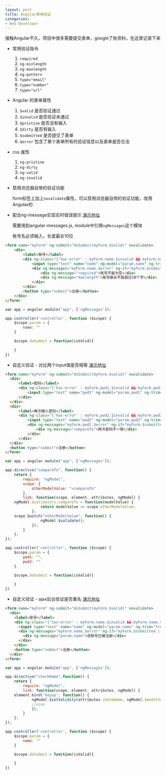 ```yaml
---
layout: post
title: Angular表单验证
categories:
- Web Developer
---
```


接触Angular不久，项目中很多需要提交表单，google了些资料，在这里记录下来
	
* 常用验证指令

	1. `required` 
	2. `ng-minlength`
	3. `ng-maxlength`
	4. `ng-pattern`
	5. `type="email"`
	6. `type="number"`
	7. `type="url"`
	
* Angular 的表单属性

	1. `$valid` 是否验证通过
	2. `$invalid` 是否验证未通过
	3. `$pristine`	是否没有输入
	4. `$dirty`	是否有输入
	5. `$submitted` 是否提交了表单
	6. `$error` 包含了某个表单所有的验证信息以及表单是否合法
	
* css 属性

	1. `ng-pristine`
	2. `ng-dirty`
	3. `ng-valid`
	4. `ng-invalid`

* 禁用浏览器自带的验证功能

	form标签上加上`novalidate`属性，可以禁用浏览器自带的验证功能，改用Angular的
	
* 配合ng-message实现实时错误提示 <a href="http://plnkr.co/edit/SYMpQP?p=info" target="_blank">演示地址</a>

	需要用到angular-messages.js, module中引用`ngMessages`这个模块
	
	账号名必须输入，长度最长10位

```html
<form name="myForm" ng-submit="doSubmit(myForm.$valid)" novalidate>
    <div>
        <label>账号</label>
        <div ng-class="{'has-error' : myForm.name.$invalid && myForm.name.$dirty ||myForm.$submitted}">
            <input type="text" name="name" ng-model="param.name" ng-trim="true" ng-maxlength=10 required>  
            <div ng-messages="myForm.name.$error" ng-if="myForm.$submitted || myForm.name.$dirty && myForm.name.$invalid">
                <div ng-message="required">账号不能为空</div>
                <div ng-message="maxlength">账号最长不能超过10个字</div> 
            </div>
        </div> 
        <button type="submit">注册</button>
    </div>
</form> 	
``` 
	
```javascript
var app = angular.module("app", ['ngMessages']); 

app.controller('controller', function ($scope) {  
	$scope.param = { 
 		name: ""
	}

	$scope.doSubmit = function(isValid){
 
	}
})
```

* 自定义验证 - 对比两个input值是否相等 <a href="http://plnkr.co/edit/vQK3JS?p=info" target="_blank">演示地址</a>

```html
<form name="myForm" ng-submit="doSubmit(myForm.$valid)" novalidate>
  <div>
      <label>密码</label>
      <div ng-class="{'has-error' : myForm.pwd1.$invalid && myForm.pwd1.$dirty ||myForm.$submitted}">
          <input type="text" name="pwd1" ng-model="param.pwd1" ng-trim="true" required> 
      </div>   
  </div>
  <div>
      <label>再次输入密码</label>
      <div ng-class="{'has-error' : myForm.pwd2.$invalid && myForm.pwd2.$dirty ||myForm.$submitted}">
          <input type="text" name="pwd2" ng-model="param.pwd2" ng-trim="true" required compare-to="param.pwd1"> 
          <div ng-messages="myForm.pwd2.$error" ng-if="myForm.$submitted || myForm.pwd2.$dirty && myForm.pwd2.$invalid"> 
              <div ng-message="compareTo">两次密码不一致</div> 
          </div>
      </div>   
  </div> 
  <button type="submit">注册</button>
</form> 
```
	
```javascript
var app = angular.module("app", ['ngMessages']); 

app.directive("compareTo", function() {
 	return {
     	require: "ngModel",
     	scope: {
         	otherModelValue: "=compareTo"
     	},
     	link: function(scope, element, attributes, ngModel) { 
	ngModel.$validators.compareTo = function(modelValue) { 
             	return modelValue == scope.otherModelValue;
         	};            
	scope.$watch("otherModelValue", function() {
             	ngModel.$validate();
         	});
     	}
 	};
});

app.controller('controller', function ($scope) {  
	$scope.param = { 
 		pwd1: "",
 		pwd2: ""
	}

	$scope.doSubmit = function(isValid){
 
	}
})
```

* 自定义验证 - ajax后台验证是否重名 <a href="http://plnkr.co/edit/LCAaka?p=info" target="_blank">演示地址</a>

```html	
<form name="myForm" ng-submit="doSubmit(myForm.$valid)" novalidate>
  <div>
    <label>账号</label>
    <div ng-class="{'has-error' : myForm.name.$invalid && myForm.name.$dirty ||myForm.$submitted}">
      <input type="text" name="name" ng-model="param.name" ng-trim="true" ng-maxlength=10 check-name="param.name" required>
      <div ng-messages="myForm.name.$error" ng-if="myForm.$submitted || myForm.name.$dirty && myForm.name.$invalid">
        <div ng-message="param.name">该账号已被注册</div>
      </div>
    </div> 
    <button type="submit">注册</button>
  </div>
</form>
```
	
```javascript
var app = angular.module("app", ['ngMessages']); 

app.directive("checkName",function() {
	return {
   		require: "ngModel", 
   		link: function(scope, element, attributes, ngModel) {
	element.bind('keyup', function() { 
       		ngModel.$setValidity(attributes.checkName, ngModel.$modelValue == "test");  
       		//ajax
       		}); 
   		}
	};
});

app.controller('controller', function ($scope) {  
	$scope.param = { 
 		name: ""
	}  

	$scope.doSubmit = function(isValid){
 
	}
})
```

